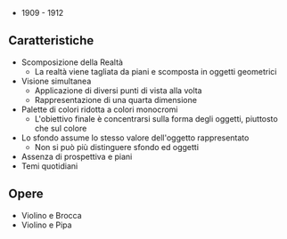 - 1909 - 1912

## Caratteristiche
- Scomposizione della Realtà
	- La realtà viene tagliata da piani e scomposta in oggetti geometrici
- Visione simultanea
	- Applicazione di diversi punti di vista alla volta
	- Rappresentazione di una quarta dimensione
- Palette di colori ridotta a colori monocromi
	- L'obiettivo finale è concentrarsi sulla forma degli oggetti, piuttosto che sul colore
- Lo sfondo assume lo stesso valore dell'oggetto rappresentato
	- Non si può più distinguere sfondo ed oggetti
- Assenza di prospettiva e piani
- Temi quotidiani

## Opere
- Violino e Brocca
- Violino e Pipa